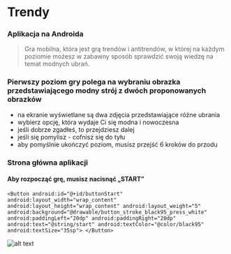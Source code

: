 # Trendy
### Aplikacja na Androida
> Gra mobilna, która jest grą trendów i antitrendów, w której na każdym poziomie możesz w zabawny sposób sprawdzić swoją wiedzę na temat modnych ubrań. 

### Pierwszy poziom gry polega na wybraniu obrazka przedstawiającego modny strój z dwóch proponowanych obrazków
* na ekranie wyświetlane są dwa zdjęcia przedstawiające różne ubrania
* wybierz opcję, która wydaje Ci się modna i nowoczesna
* jeśli dobrze zgadłeś, to przejdziesz dalej
* jeśli się pomylisz - cofnisz się do tyłu
* aby pomyślnie ukończyć poziom, musisz przejść 6 kroków do przodu




### Strona główna aplikacji 
#### Aby rozpocząć grę, musisz nacisnąć „START”

`<Button
            android:id="@+id/buttonStart"
            android:layout_width="wrap_content"
            android:layout_height="wrap_content"
            android:layout_weight="5"
            android:background="@drawable/button_stroke_black95_press_white"
            android:paddingLeft="20dp"
            android:paddingRight="20dp"
            android:text="@string/start"
            android:textColor="@color/black95"
            android:textSize="35sp">
</Button>`



![alt text](android/1.png)

